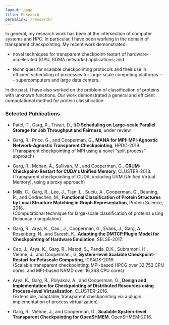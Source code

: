 ```yaml
---
layout: page
title: Research
permalink: /research/
---
```


In general, my research work has been at the intersection of computer systems
and HPC. In particular, I have been working in the domain of transparent
checkpointing. My recent work demonstrated:

* novel techniques for transparent checkpoint-restart
  of hardware-accelerated (GPU, RDMA networks) applications; and

* techniques for scalable checkpointing protocols and their use in
  efficient scheduling of processes for large-scale computing
  platforms --- supercomputers and large data centers.

In the past, I have also worked on the problem of classification
of proteins with unknown functions. Our work demonstrated a general
and efficient computational method for protein classification.

### Selected Publications

* Patel, T., Garg, R., Tiwari, D.,
  __I/O Scheduling on Large-scale Parallel Storage for
  Job Throughput and Fairness__, under review

* Garg, R., Price, G., and Cooperman, G.,
  __MANA for MPI: MPI-Agnostic Network-Agnostic Transparent Checkpointing__,
   HPDC-2019.  
   (Transparent checkpointing of MPI using a novel "split process" approach)

* Garg, R., Mohan, A., Sullivan, M., and Cooperman, G.,
  __CRUM: Checkpoint-Restart for CUDA's Unified Memory__,
  CLUSTER-2018.  
  (Transparent checkpointing of CUDA, including UVM (Unified Virtual Memory), using a proxy approach)

* Mills, C., Garg, R., Lee, J., Tian, L., Suciu, A., Cooperman, G.,
  Beuning, P., and Ondrechen, M.,
  __Functional Classification of Protein Structures by Local Structure
  Matching in Graph Representation__, Protein Science, 2018.  
  (Computational technique for large-scale classification of proteins using
   Delaunay triangulation)

* Garg, R., Arya, K., Cao., J., Cooperman, G., Evans, J., Garg, A.,
  Rosenberg, N., and Suresh, K.,
  __Adapting the DMTCP Plugin Model for Checkpointing of Hardware Emulation__,
  SELSE-2017.

* Cao, J., Arya, K., Garg, R., Matott, S., Panda, D.K., Subramoni,
  H., Vienne, J., and Cooperman., G,
  __System-level Scalable Checkpoint-Restart for Petascale Computing__,
  ICPADS-2016.  
  (Scalable transparent checkpointing: MPI-based HPCG over 32,752 CPU cores, and MPI-based NAMD over 16,368 CPU cores)

* Arya, K., Garg, R., Polyakov, A., and Cooperman, G.,
  __Design and Implementation for Checkpointing of Distributed Resources
  using Process-level Virtualization__,
  CLUSTER-2016.  
  (Extensible, adaptable, transparent checkpointing via a plugin implementation of process virtualization)

* Garg, R., Vienne, J., and Cooperman, G.,
  __Scalable System-level Transparent Checkpointing for OpenSHMEM__,
  OpenSHMEM-2016.

